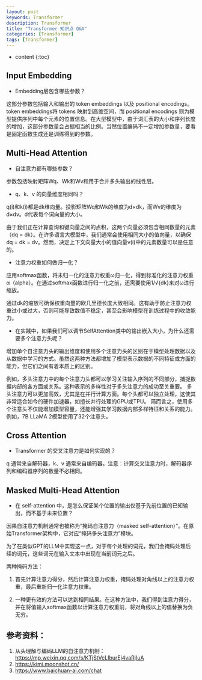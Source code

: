 ```yaml
---
layout: post
keywords: Transformer
description: Transformer
title: "Transformer 知识点 Q&A"
categories: [Transformer]
tags: [Transformer]
---
```


* content
{:toc}

## Input Embedding

- Embedding层包含哪些参数？

这部分参数包括输入和输出的 token embeddings 以及 positional encodings。token embeddings将 tokens 映射到高维空间，而 positional encodings 则为模型提供序列中每个元素的位置信息。在大型模型中，由于词汇表的大小和序列长度的增加，这部分参数量会占据相当的比例。当然位置编码不一定增加参数量，要看是固定函数生成还是训练得到的参数。



## Multi-Head Attention

- 自注意力都有哪些参数？

参数包括映射矩阵Wq、Wk和Wv和用于合并多头输出的线性层。

- q、k、v 的向量维度相同吗？

q(i)和k(i)都是dk维向量。投影矩阵Wq和Wk的维度为d×dk，而Wv的维度为d×dv。d代表每个词向量的大小。

由于我们正在计算查询和键向量之间的点积，这两个向量必须包含相同数量的元素（dq = dk）。在许多语言大模型中，我们通常会使用相同大小的值向量，以确保dq = dk = dv。然而，决定上下文向量大小的值向量v(i)中的元素数量可以是任意的。

- 注意力权重如何做归一化？

应用softmax函数，将未归一化的注意力权重ω归一化，得到标准化的注意力权重α（alpha）。在通过softmax函数进行归一化之前，还需要使用1/√{dk}来对ω进行缩放。

通过dk的缩放可确保权重向量的欧几里德长度大致相同。这有助于防止注意力权重过小或过大，否则可能导致数值不稳定，甚至会影响模型在训练过程中的收敛能力。

- 在实践中，如果我们可以调节SelfAttention类中的输出嵌入大小，为什么还需要多个注意力头呢？

增加单个自注意力头的输出维度和使用多个注意力头的区别在于模型处理数据以及从数据中学习的方式。虽然这两种方法都增加了模型表示数据的不同特征或方面的能力，但它们之间有着本质上的区别。

例如，多头注意力中的每个注意力头都可以学习关注输入序列的不同部分，捕捉数据内部的各方面或关系。这种表示的多样性对于多头注意力的成功至关重要。
多头注意力可以更加高效，尤其是在并行计算方面。每个头都可以独立处理，这使其非常适合如今的硬件加速器，如擅长并行处理的GPU或TPU。
简而言之，使用多个注意头不仅能增加模型容量，还能增强其学习数据内部多样特征和关系的能力。例如，7B LLaMA 2模型使用了32个注意头。

## Cross Attention

- Transformer 的交叉注意力是如何实现的？

q 通常来自解码器，k、v 通常来自编码器。注意：计算交叉注意力时，解码器序列和编码器序列的数量不必相同。


## Masked Multi-Head Attention

- 在 self-attention 中，是怎么保证某个位置的输出仅基于先前位置的已知输出，而不基于未来位置？

因果自注意力机制通常也被称为“掩码自注意力（masked self-attention）”。在原始Transformer架构中，它对应“掩码多头注意力”模块。

为了在类似GPT的LLM中实现这一点，对于每个处理的词元，我们会掩码处理后续的词元，这些词元在输入文本中出现在当前词元之后。

两种掩码方法：

1. 首先计算注意力得分，然后计算注意力权重，掩码处理对角线以上的注意力权重，最后重新归一化注意力权重。

2. 一种更有效的方法可以达到相同结果。在这种方法中，我们得到注意力得分，并在将值输入softmax函数以计算注意力权重前，将对角线以上的值替换为负无穷。

## 参考资料：

1. 从头理解与编码LLM的自注意力机制：https://mp.weixin.qq.com/s/KTjStVcLIburEj4vaRjIuA
2. https://kimi.moonshot.cn/
3. https://www.baichuan-ai.com/chat
